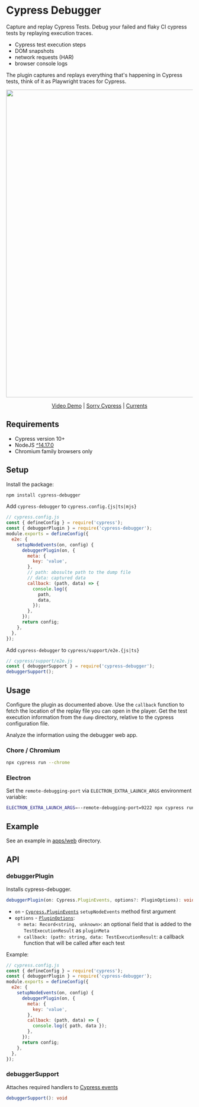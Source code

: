 # Cypress Debugger

Capture and replay Cypress Tests. Debug your failed and flaky CI cypress tests by replaying execution traces.

- Cypress test execution steps
- DOM snapshots
- network requests (HAR)
- browser console logs

The plugin captures and replays everything that's happening in Cypress tests, think of it as Playwright traces for Cypress.

<p align="center">
  <img width="830" src="https://static.currents.dev/cypress-debugger-banner-gh.png" />
</p>

<p align="center">
 <a href="https://www.loom.com/share/6c2135fa1dce492ca997edd5cf56efe6">Video Demo</a> | <a href="https://sorry-cypress.dev">Sorry Cypress</a> | <a href="https://currents.dev">Currents</a>
</p>




## Requirements

- Cypress version 10+
- NodeJS [^14.17.0](https://docs.cypress.io/guides/getting-started/installing-cypress#:~:text=If%20you're%20using%20npm,Node.js%2014.x)
- Chromium family browsers only

## Setup

Install the package:

```sh
npm install cypress-debugger
```

Add `cypress-debugger` to `cypress.config.{js|ts|mjs}`

```js
// cypress.config.js
const { defineConfig } = require('cypress');
const { debuggerPlugin } = require('cypress-debugger');
module.exports = defineConfig({
  e2e: {
    setupNodeEvents(on, config) {
      debuggerPlugin(on, {
        meta: {
          key: 'value',
        },
        // path: abosulte path to the dump file
        // data: captured data
        callback: (path, data) => {
          console.log({
            path,
            data,
          });
        },
      });
      return config;
    },
  },
});
```

Add `cypress-debugger` to `cypress/support/e2e.{js|ts}`

```js
// cypress/support/e2e.js
const { debuggerSupport } = require('cypress-debugger');
debuggerSupport();
```

## Usage

Configure the plugin as documented above. Use the `callback` function to fetch the location of the replay file you can open in the player. Get the test execution information from the `dump` directory, relative to the cypress configuration file.

Analyze the information using the debugger web app.

### Chore / Chromium

```sh
npx cypress run --chrome
```

### Electron

Set the `remote-debugging-port` via `ELECTRON_EXTRA_LAUNCH_ARGS` environment variable:

```sh
ELECTRON_EXTRA_LAUNCH_ARGS=--remote-debugging-port=9222 npx cypress run --browser electron
```

## Example

See an example in [apps/web](https://github.com/currents-dev/cypress-debugger//blob/main/apps/web) directory.

## API

### debuggerPlugin

Installs cypress-debugger.

```ts
debuggerPlugin(on: Cypress.PluginEvents, options?: PluginOptions): void
```

- `on` - [`Cypress.PluginEvents`](https://docs.cypress.io/guides/tooling/plugins-guide) `setupNodeEvents` method first argument
- `options` - [`PluginOptions`](./packages/plugin/src/types.ts):
  - `meta: Record<string, unknown>`: an optional field that is added to the `TestExecutionResult` as `pluginMeta`
  - `callback: (path: string, data: TestExecutionResult`: a callback function that will be called after each test

Example:

```js
// cypress.config.js
const { defineConfig } = require('cypress');
const { debuggerPlugin } = require('cypress-debugger');
module.exports = defineConfig({
  e2e: {
    setupNodeEvents(on, config) {
      debuggerPlugin(on, {
        meta: {
          key: 'value',
        },
        callback: (path, data) => {
          console.log({ path, data });
        },
      });
      return config;
    },
  },
});
```

### debuggerSupport

Attaches required handlers to [Cypress events](https://docs.cypress.io/api/cypress-api/catalog-of-events)

```ts
debuggerSupport(): void
```
